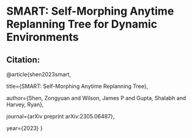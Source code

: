 # SMART: Self-Morphing Anytime Replanning Tree for Dynamic Environments
## Citation:
@article{shen2023smart,

  title={SMART: Self-Morphing Anytime Replanning Tree},
  
  author={Shen, Zongyuan and Wilson, James P and Gupta, Shalabh and Harvey, Ryan},
  
  journal={arXiv preprint arXiv:2305.06487},
  
  year={2023}
}
